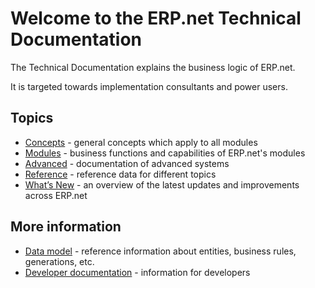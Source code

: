 # Welcome to the ERP.net Technical Documentation

The Technical Documentation explains the business logic of ERP.net.

It is targeted towards implementation consultants and power users.

## Topics

- [Concepts](./concepts/index.md) - general concepts which apply to all modules
- [Modules](modules/index.md) - business functions and capabilities of ERP.net's modules
- [Advanced](./advanced/index.md) - documentation of advanced systems
- [Reference](./reference/index.md) - reference data for different topics
- [What’s New](./whats-new/index.md) - an overview of the latest updates and improvements across ERP.net

## More information

- [Data model](https://erpnetdocs.github.io/model) - reference information about entities, business rules, generations, etc.
- [Developer documentation](https://erpnetdocs.github.io/dev) - information for developers

